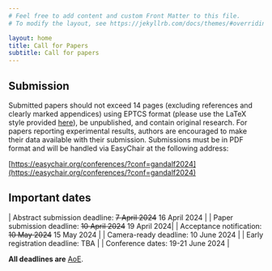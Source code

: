 ```yaml
---
# Feel free to add content and custom Front Matter to this file.
# To modify the layout, see https://jekyllrb.com/docs/themes/#overriding-theme-defaults

layout: home
title: Call for Papers
subtitle: Call for papers
---
```


## Submission ##

Submitted papers should not exceed 14 pages (excluding references and clearly marked appendices) using EPTCS format (please use the LaTeX style provided [here](https://style.eptcs.org/)), be unpublished, and contain original research. For papers reporting experimental results, authors are encouraged to make their data available with their submission. Submissions must be in PDF format and will be handled via EasyChair at the following address:

[https://easychair.org/conferences/?conf=gandalf2024](https://easychair.org/conferences/?conf=gandalf2024)

## Important dates ##

<div class="datatable-begin"></div>

| Abstract submission deadline: ~~7 April 2024~~ 16 April 2024 |
| Paper submission deadline: ~~10 April 2024~~ 19 April 2024|
| Acceptance notification: ~~10 May 2024~~ 15 May 2024 |
| Camera-ready deadline: 10 June 2024 |
| Early registration deadline: TBA |
| Conference dates: 19-21 June 2024 |

<div class="datatable-end"></div>

**All deadlines are** [AoE](https://time.is/Anywhere_on_Earth).
